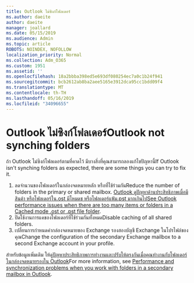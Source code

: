 ```yaml
---
title: Outlook ไม่ซิงก์โฟลเดอร์
ms.author: daeite
author: daeite
manager: joallard
ms.date: 05/15/2019
ms.audience: Admin
ms.topic: article
ROBOTS: NOINDEX, NOFOLLOW
localization_priority: Normal
ms.collection: Adm_O365
ms.custom: 1951
ms.assetid: ''
ms.openlocfilehash: 18a2bbba398ed5e693df080254ec7a0c1b24f941
ms.sourcegitcommit: bcb2612ab8ba2aee5165e3912dca95cc1bdd09f4
ms.translationtype: MT
ms.contentlocale: th-TH
ms.lasthandoff: 05/16/2019
ms.locfileid: "34096655"
---
```

# <a name="outlook-not-synching-folders"></a><span data-ttu-id="465f9-102">Outlook ไม่ซิงก์โฟลเดอร์</span><span class="sxs-lookup"><span data-stu-id="465f9-102">Outlook not synching folders</span></span>

<span data-ttu-id="465f9-103">ถ้า Outlook ไม่ซิงก์โฟลเดอร์ตามที่คาดไว้ มีบางสิ่งที่คุณสามารถลองแก้ไขปัญหานี้</span><span class="sxs-lookup"><span data-stu-id="465f9-103">If Outlook isn't synching folders as expected, there are some things you can try to fix it.</span></span>

1. <span data-ttu-id="465f9-104">ลดจำนวนของโฟลเดอร์ในกล่องจดหมายหลัก หรือที่ใช้ร่วมกัน</span><span class="sxs-lookup"><span data-stu-id="465f9-104">Reduce the number of folders in the primary or shared mailbox.</span></span> <span data-ttu-id="465f9-105">[Outlook ดูปัญหาด้านประสิทธิภาพเมื่อมีสินค้า หรือโฟลเดอร์ใน.ost มีโหมดช หรือโฟลเดอร์แฟ้ม.pst มากเกินไป](https://support.microsoft.com/help/2768656)</span><span class="sxs-lookup"><span data-stu-id="465f9-105">[See Outlook performance issues when there are too many items or folders in a Cached mode .ost or .pst file folder](https://support.microsoft.com/help/2768656).</span></span>
2. <span data-ttu-id="465f9-106">ปิดใช้งานการแคของโฟลเดอร์ที่ใช้ร่วมกันทั้งหมด</span><span class="sxs-lookup"><span data-stu-id="465f9-106">Disable caching of all shared folders.</span></span>
3. <span data-ttu-id="465f9-107">เปลี่ยนการกำหนดค่ากล่องจดหมายของ Exchange รองสองบัญชี Exchange ในโปรไฟล์ของคุณ</span><span class="sxs-lookup"><span data-stu-id="465f9-107">Change the configuration of the secondary Exchange mailbox to a second Exchange account in your profile.</span></span>
 
<span data-ttu-id="465f9-108">สำหรับข้อมูลเพิ่มเติม ให้ดู[ปัญหาประสิทธิภาพการทำงานและปรับให้ตรงกันเมื่อคุณทำงานกับโฟลเดอร์ในกล่องจดหมายรองใน Outlook](https://support.microsoft.com/help/3115602)</span><span class="sxs-lookup"><span data-stu-id="465f9-108">For more information, see [Performance and synchronization problems when you work with folders in a secondary mailbox in Outlook](https://support.microsoft.com/help/3115602).</span></span>